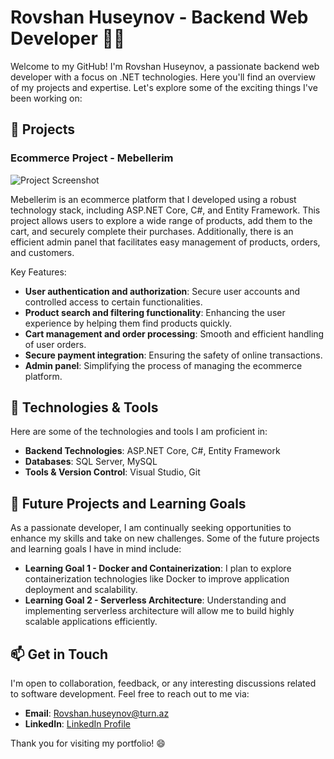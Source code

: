 # Rovshan Huseynov - Backend Web Developer 👨‍💻

Welcome to my GitHub! I'm Rovshan Huseynov, a passionate backend web developer with a focus on .NET technologies. Here you'll find an overview of my projects and expertise. Let's explore some of the exciting things I've been working on:

## 🚀 Projects

### Ecommerce Project - Mebellerim

![Project Screenshot](https://www.linkpicture.com/q/Home1.jpeg)

Mebellerim is an ecommerce platform that I developed using a robust technology stack, including ASP.NET Core, C#, and Entity Framework. This project allows users to explore a wide range of products, add them to the cart, and securely complete their purchases. Additionally, there is an efficient admin panel that facilitates easy management of products, orders, and customers.

Key Features:
- **User authentication and authorization**: Secure user accounts and controlled access to certain functionalities.
- **Product search and filtering functionality**: Enhancing the user experience by helping them find products quickly.
- **Cart management and order processing**: Smooth and efficient handling of user orders.
- **Secure payment integration**: Ensuring the safety of online transactions.
- **Admin panel**: Simplifying the process of managing the ecommerce platform.

## 🔧 Technologies & Tools

Here are some of the technologies and tools I am proficient in:

- **Backend Technologies**: ASP.NET Core, C#, Entity Framework
- **Databases**: SQL Server, MySQL
- **Tools & Version Control**: Visual Studio, Git

## 🌱 Future Projects and Learning Goals

As a passionate developer, I am continually seeking opportunities to enhance my skills and take on new challenges. Some of the future projects and learning goals I have in mind include:

- **Learning Goal 1 - Docker and Containerization**: I plan to explore containerization technologies like Docker to improve application deployment and scalability.
- **Learning Goal 2 - Serverless Architecture**: Understanding and implementing serverless architecture will allow me to build highly scalable applications efficiently.

## 📫 Get in Touch

I'm open to collaboration, feedback, or any interesting discussions related to software development. Feel free to reach out to me via:

- **Email**: Rovshan.huseynov@turn.az
- **LinkedIn**: [LinkedIn Profile](https://www.linkedin.com/in/rovshanhuseynov/)

Thank you for visiting my portfolio! 😄
